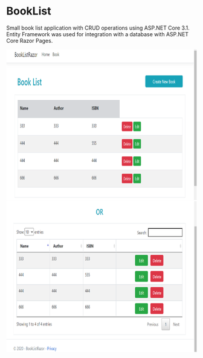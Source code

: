 # BookList
Small book list application with CRUD operations using ASP.NET Core 3.1. Entity Framework was used for integration with a database with ASP.NET Core Razor Pages.

<img src="s1.png" width="800" height="400">
<img src="s2.png" width="800" height="400">
